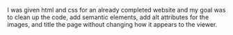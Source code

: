 I was given html and css for an already completed website and my goal was to clean up the code, add semantic elements, add alt attributes for the images, and title the page without changing how it appears to the viewer. 
